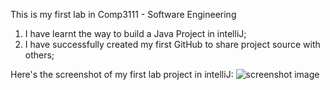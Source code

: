 This is my first lab in Comp3111 - Software Engineering

1. I have learnt the way to build a Java Project in intelliJ;
2. I have successfully created my first GitHub to share project source with others;

Here's the screenshot of my first lab project in intelliJ:
![screenshot image](/img_1.PNG)